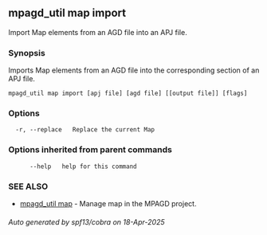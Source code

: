 ## mpagd_util map import

Import Map elements from an AGD file into an APJ file.

### Synopsis

Imports Map elements from an AGD file into the corresponding section of an APJ file.

```
mpagd_util map import [apj file] [agd file] [[output file]] [flags]
```

### Options

```
  -r, --replace   Replace the current Map
```

### Options inherited from parent commands

```
      --help   help for this command
```

### SEE ALSO

* [mpagd_util map](mpagd_util_map.md)	 - Manage map in the MPAGD project.

###### Auto generated by spf13/cobra on 18-Apr-2025
